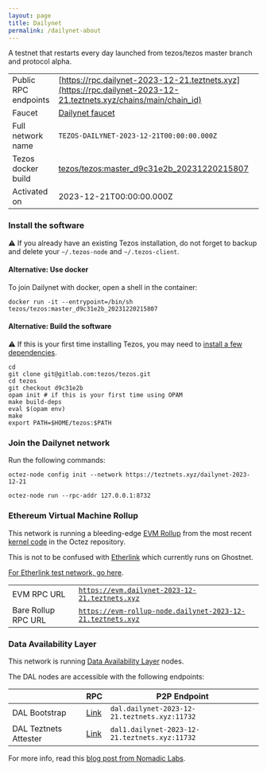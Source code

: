 ```yaml
---
layout: page
title: Dailynet
permalink: /dailynet-about
---
```


A testnet that restarts every day launched from tezos/tezos master branch and protocol alpha.

| | |
|-------|---------------------|
| Public RPC endpoints | [https://rpc.dailynet-2023-12-21.teztnets.xyz](https://rpc.dailynet-2023-12-21.teztnets.xyz/chains/main/chain_id)<br/> |
| Faucet | [Dailynet faucet](https://faucet.dailynet-2023-12-21.teztnets.xyz) |
| Full network name | `TEZOS-DAILYNET-2023-12-21T00:00:00.000Z` |
| Tezos docker build | [tezos/tezos:master_d9c31e2b_20231220215807](https://hub.docker.com/r/tezos/tezos/tags?page=1&ordering=last_updated&name=master_d9c31e2b_20231220215807) |
| Activated on | 2023-12-21T00:00:00.000Z |





### Install the software

⚠️  If you already have an existing Tezos installation, do not forget to backup and delete your `~/.tezos-node` and `~/.tezos-client`.



#### Alternative: Use docker

To join Dailynet with docker, open a shell in the container:

```
docker run -it --entrypoint=/bin/sh tezos/tezos:master_d9c31e2b_20231220215807
```

#### Alternative: Build the software

⚠️  If this is your first time installing Tezos, you may need to [install a few dependencies](https://tezos.gitlab.io/introduction/howtoget.html#setting-up-the-development-environment-from-scratch).

```
cd
git clone git@gitlab.com:tezos/tezos.git
cd tezos
git checkout d9c31e2b
opam init # if this is your first time using OPAM
make build-deps
eval $(opam env)
make
export PATH=$HOME/tezos:$PATH
```

### Join the Dailynet network

Run the following commands:

```
octez-node config init --network https://teztnets.xyz/dailynet-2023-12-21

octez-node run --rpc-addr 127.0.0.1:8732
```


### Ethereum Virtual Machine Rollup

This network is running a bleeding-edge [EVM Rollup](https://docs.etherlink.com/welcome/what-is-etherlink) from the most recent [kernel code](https://gitlab.com/tezos/tezos/-/tree/master/etherlink) in the Octez repository.

This is not to be confused with [Etherlink](https://docs.etherlink.com/get-started/connect-your-wallet-to-etherlink) which currently runs on Ghostnet.

[For Etherlink test network, go here](https://docs.etherlink.com/get-started/connect-your-wallet-to-etherlink).

| | |
|-------|---------------------|
| EVM RPC URL | [`https://evm.dailynet-2023-12-21.teztnets.xyz`](https://evm.dailynet-2023-12-21.teztnets.xyz) |
| Bare Rollup RPC URL | [`https://evm-rollup-node.dailynet-2023-12-21.teztnets.xyz`](https://evm-rollup-node.dailynet-2023-12-21.teztnets.xyz/global/block/head) |




### Data Availability Layer

This network is running [Data Availability Layer](https://tezos.gitlab.io/shell/dal.html) nodes.


The DAL nodes are accessible with the following endpoints:

| | RPC | P2P Endpoint |
|------------|---------|--------------|
| DAL Bootstrap | [Link](https://dal-bootstrap-rpc.dailynet-2023-12-21.teztnets.xyz) | `dal.dailynet-2023-12-21.teztnets.xyz:11732` |
| DAL Teztnets Attester | [Link](https://dal-attester-rpc.dailynet-2023-12-21.teztnets.xyz) | `dal1.dailynet-2023-12-21.teztnets.xyz:11732` |


For more info, read this [blog post from Nomadic Labs](https://research-development.nomadic-labs.com/data-availability-layer-tezos.html).



